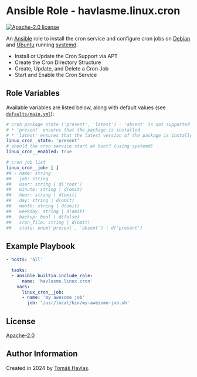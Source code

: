 Ansible Role - havlasme.linux.cron
==================================

[![Apache-2.0 license][license-image]][license-link]

An [Ansible](https://www.ansible.com/) role to install the cron service and configure cron jobs on [Debian](https://www.debian.org/) and [Ubuntu](https://ubuntu.com/) running [systemd](https://systemd.io/).

- Install or Update the Cron Support via APT
- Create the Cron Directory Structure
- Create, Update, and Delete a Cron Job
- Start and Enable the Cron Service

Role Variables
--------------

Available variables are listed below, along with default values (see [`defaults/main.yml`](defaults/main.yml)):

```yaml
# cron package state ('present', 'latest') - 'absent' is not supported
# * 'present' ensures that the package is installed
# * 'latest' ensures that the latest version of the package is installed
linux_cron__state: 'present'
# should the cron service start at boot? (using systemd)
linux_cron__enabled: true

# cron job list
linux_cron__job: [ ]
## - name: string
##   job: string
##   user: string | d('root')
##   minute: string | d(omit)
##   hour: string | d(omit)
##   day: string | d(omit)
##   month: string | d(omit)
##   weekday: string | d(omit)
##   backup: bool | d(false)
##   cron_file: string | d(omit)
##   state: enum('present', 'absent') | d('present')
```

Example Playbook
----------------

```yaml
- hosts: 'all'

  tasks:
  - ansible.builtin.include_role:
      name: 'havlasme.linux.cron'
    vars:
      linux_cron__job:
      - name: 'my awesome job'
        job: '/usr/local/bin/my-awesome-job.sh'
```

License
-------

[Apache-2.0][license-link]

Author Information
------------------

Created in 2024 by [Tomáš Havlas](https://havlas.me/).


[license-image]: https://img.shields.io/badge/license-Apache2.0-blue.svg?style=flat-square
[license-link]: ../../LICENSE
